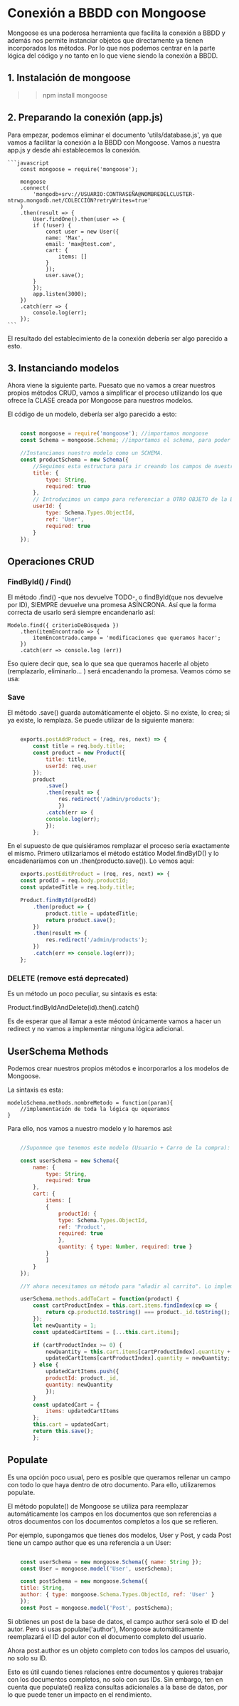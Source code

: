 # Conexión a BBDD con Mongoose

Mongoose es una poderosa herramienta que facilita la conexión a BBDD y además nos permite instanciar objetos que directamente ya tienen incorporados los métodos. Por lo que nos podemos centrar en la parte lógica del código y no tanto en lo que viene siendo la conexión a BBDD.

## 1. Instalación de mongoose

>> npm install mongoose

## 2. Preparando la conexión (app.js)

Para empezar, podemos eliminar el documento 'utils/database.js', ya que vamos a facilitar la conexión a la BBDD con Mongoose.
Vamos a nuestra app.js y desde ahí establecemos la conexión.

    ```javascript
        const mongoose = require('mongoose');

        mongoose
        .connect(
            'mongodb+srv://USUARIO:CONTRASEÑA@NOMBREDELCLUSTER-ntrwp.mongodb.net/COLECCIÓN?retryWrites=true'
        )
        .then(result => {
            User.findOne().then(user => {
            if (!user) {
                const user = new User({
                name: 'Max',
                email: 'max@test.com',
                cart: {
                    items: []
                }
                });
                user.save();
            }
            });
            app.listen(3000);
        })
        .catch(err => {
            console.log(err);
        });
    ```

El resultado del establecimiento de la conexión debería ser algo parecido a esto.

## 3. Instanciando modelos

Ahora viene la siguiente parte. Puesato que no vamos a crear nuestros propios métodos CRUD, vamos a simplificar el proceso utilizando los que ofrece la CLASE creada por Mongoose para nuestros modelos.

El código de un modelo, debería ser algo parecido a esto:

```javascript

    const mongoose = require('mongoose'); //importamos mongoose
    const Schema = mongoose.Schema; //importamos el schema, para poder usar los métodos

    //Instanciamos nuestro modelo como un SCHEMA. 
    const productSchema = new Schema({
        //Seguimos esta estructura para ir creando los campos de nuestro modelo
        title: {
            type: String,
            required: true
        },
        // Introducimos un campo para referenciar a OTRO OBJETO de la BBDD
        userId: {
            type: Schema.Types.ObjectId,
            ref: 'User',
            required: true
        }
    });

```
## Operaciones CRUD

### FindById() / Find()

El método .find() -que nos devuelve TODO-, o findById(que nos devuelve por ID), SIEMPRE devuelve una promesa ASÍNCRONA.
Así que la forma correcta de usarlo será siempre encandenarlo así:

    Modelo.find({ criterioDeBúsqueda })
        .then(itemEncontrado => {
            itemEncontrado.campo = 'modificaciones que queramos hacer'; 
        })
        .catch(err => console.log (err))

Eso quiere decir que, sea lo que sea que queramos hacerle al objeto (remplazarlo, eliminarlo... ) será encadenando la promesa.
Veamos cómo se usa:


### Save
El método .save() guarda automáticamente el objeto. Si no existe, lo crea; si ya existe, lo remplaza. 
Se puede utilizar de la siguiente manera:

```javascript

    exports.postAddProduct = (req, res, next) => {
        const title = req.body.title;
        const product = new Product({
            title: title,
            userId: req.user
        });
        product
            .save() 
            .then(result => {
                res.redirect('/admin/products');
                })
            .catch(err => {
            console.log(err);
            });
        };

```

En el supuesto de que quisiéramos remplazar el proceso sería exactamente el mismo. 
Primero utilizaríamos el método estático Model.findByID() y lo encadenaríamos con un .then(producto.save()).
Lo vemos aquí:

```javascript
    exports.postEditProduct = (req, res, next) => {
    const prodId = req.body.productId;
    const updatedTitle = req.body.title;

    Product.findById(prodId)
        .then(product => {
            product.title = updatedTitle;
            return product.save();
        })
        .then(result => {
            res.redirect('/admin/products');
        })
        .catch(err => console.log(err));
    };

```

### DELETE (remove está deprecated)

Es un método un poco peculiar, su sintaxis es esta:

Product.findByIdAndDelete(id).then().catch()

Es de esperar que al llamar a este méotod únicamente vamos a hacer un redirect y no vamos a implementar ninguna lógica adicional.


## UserSchema Methods

Podemos crear nuestros propios métodos e incorporarlos a los modelos de Mongoose.

La sintaxis es esta:

    modeloSchema.methods.nombreMetodo = function(param){
        //implementación de toda la lógica qu equeramos
    }


Para ello, nos vamos a nuestro modelo y lo haremos así:

```javascript

    //Suponmoe que tenemos este modelo (Usuario + Carro de la compra):

    const userSchema = new Schema({
        name: {
            type: String,
            required: true
        },
        cart: {
            items: [
            {
                productId: {
                type: Schema.Types.ObjectId,
                ref: 'Product',
                required: true
                },
                quantity: { type: Number, required: true }
            }
            ]
        }
    });

    //Y ahora necesitamos un método para "añadir al carrito". Lo implementamos así.

    userSchema.methods.addToCart = function(product) {
        const cartProductIndex = this.cart.items.findIndex(cp => {
            return cp.productId.toString() === product._id.toString();
        });
        let newQuantity = 1;
        const updatedCartItems = [...this.cart.items];

        if (cartProductIndex >= 0) {
            newQuantity = this.cart.items[cartProductIndex].quantity + 1;
            updatedCartItems[cartProductIndex].quantity = newQuantity;
        } else {
            updatedCartItems.push({
            productId: product._id,
            quantity: newQuantity
            });
        }
        const updatedCart = {
            items: updatedCartItems
        };
        this.cart = updatedCart;
        return this.save();
        };
```


## Populate

Es una opción poco usual, pero es posible que queramos rellenar un campo con todo lo que haya dentro de otro documento. 
Para ello, utilizaremos populate.

El método populate() de Mongoose se utiliza para reemplazar automáticamente los campos en los documentos que son referencias a otros documentos con los documentos completos a los que se refieren.

Por ejemplo, supongamos que tienes dos modelos, User y Post, y cada Post tiene un campo author que es una referencia a un User:

```javascript

    const userSchema = new mongoose.Schema({ name: String });
    const User = mongoose.model('User', userSchema);

    const postSchema = new mongoose.Schema({
    title: String,
    author: { type: mongoose.Schema.Types.ObjectId, ref: 'User' }
    });
    const Post = mongoose.model('Post', postSchema);
```
Si obtienes un post de la base de datos, el campo author será solo el ID del autor. Pero si usas populate('author'), Mongoose automáticamente reemplazará el ID del autor con el documento completo del usuario.

Ahora post.author es un objeto completo con todos los campos del usuario, no solo su ID.

Esto es útil cuando tienes relaciones entre documentos y quieres trabajar con los documentos completos, no solo con sus IDs. Sin embargo, ten en cuenta que populate() realiza consultas adicionales a la base de datos, por lo que puede tener un impacto en el rendimiento.